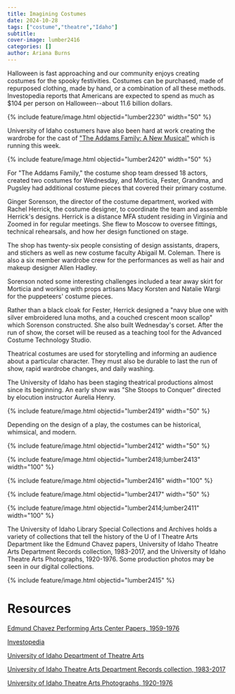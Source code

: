 ```yaml
---
title: Imagining Costumes
date: 2024-10-28
tags: ["costume","theatre","Idaho"]
subtitle: 
cover-image: lumber2416
categories: []
author: Ariana Burns
---
```

Halloween is fast approaching and our community enjoys creating costumes for the spooky festivities. Costumes can be purchased, made of repurposed clothing, made by hand, or a combination of all these methods. Investopedia reports that Americans are expected to spend as much as $104 per person on Halloween--about 11.6 billion dollars.

{% include feature/image.html objectid="lumber2230" width="50"  %}

University of Idaho costumers have also been hard at work creating the wardrobe for the cast of ["The Addams Family: A New Musical"](https://uidaho.edu/class/theatre/productions-and-events/addams-family) which is running this week.

{% include feature/image.html objectid="lumber2420" width="50"  %}

For "The Addams Family," the costume shop team dressed 18 actors, created two costumes for Wednesday, and Morticia, Fester, Grandma, and Pugsley had additional costume pieces that covered their primary costume.

Ginger Sorenson, the director of the costume department, worked with Rachel Herrick, the costume designer, to coordinate the team and assemble Herrick's designs. Herrick is a distance MFA student residing in Virginia and Zoomed in for regular meetings. She flew to Moscow to oversee fittings, technical rehearsals, and how her design functioned on stage. 

The shop has twenty-six people consisting of design assistants, drapers, and stichers as well as new costume faculty Abigail M. Coleman. There is also a six member wardrobe crew for the performances as well as hair and makeup designer Allen Hadley.

Sorenson noted some interesting challenges included a tear away skirt for Morticia and working with props artisans Macy Korsten and Natalie Wargi for the puppeteers' costume pieces.

Rather than a black cloak for Fester, Herrick designed a "navy blue one with silver embroidered luna moths, and a couched crescent moon scallop" which Sorenson constructed. She also built Wednesday's corset. After the run of show, the corset will be reused as a teaching tool for the Advanced Costume Technology Studio.  

Theatrical costumes are used for storytelling and informing an audience about a particular character. They must also be durable to last the run of show, rapid wardrobe changes, and daily washing. 

The University of Idaho has been staging theatrical productions almost since its beginning. An early show was "She Stoops to Conquer" directed by elocution instructor Aurelia Henry.

{% include feature/image.html objectid="lumber2419" width="50"  %}

Depending on the design of a play, the costumes can be historical, whimsical, and modern.

{% include feature/image.html objectid="lumber2412" width="50"  %}

{% include feature/image.html objectid="lumber2418;lumber2413" width="100"  %}

{% include feature/image.html objectid="lumber2416" width="100"  %}

{% include feature/image.html objectid="lumber2417" width="50"  %}

{% include feature/image.html objectid="lumber2414;lumber2411" width="100"  %}

The University of Idaho Library Special Collections and Archives holds a variety of collections that tell the history of the U of I Theatre Arts Department like the Edmund Chavez papers, University of Idaho Theatre Arts Department Records collection, 1983-2017, and the University of Idaho Theatre Arts Photographs, 1920-1976. Some production photos may be seen in our digital collections.

{% include feature/image.html objectid="lumber2415" %}

# Resources

[Edmund Chavez Performing Arts Center Papers, 1959-1976](https://archiveswest.orbiscascade.org/ark:80444/xv20183)

[Investopedia](https://www.investopedia.com/ask/answers/102714/how-does-halloween-affect-economy.asp)

[University of Idaho Department of Theatre Arts](https://uidaho.edu/class/theatre/productions-and-events/addams-family)

[University of Idaho Theatre Arts Department Records collection, 1983-2017](https://archiveswest.orbiscascade.org/ark:80444/xv731431)

[University of Idaho Theatre Arts Photographs, 1920-1976](https://archiveswest.orbiscascade.org/ark:80444/xv884132)